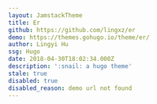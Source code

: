 ```yaml
---
layout: JamstackTheme
title: Er
github: https://github.com/lingxz/er
demo: https://themes.gohugo.io/theme/er/
author: Lingyi Hu
ssg: Hugo
date: 2018-04-30T18:02:34.000Z
description: ':snail: a hugo theme'
stale: true
disabled: true
disabled_reason: demo url not found
---
```

